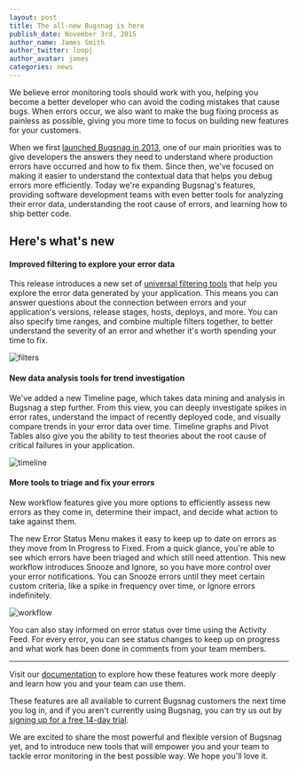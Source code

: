 ```yaml
---
layout: post
title: The all-new Bugsnag is here
publish_date: November 3rd, 2015
author_name: James Smith
author_twitter: loopj
author_avatar: james
categories: news
---
```


We believe error monitoring tools should work with you, helping you become a better developer who can avoid the coding mistakes that cause bugs. When errors occur, we also want to make the bug fixing process as painless as possible, giving you more time to focus on building new features for your customers.

When we first [launched Bugsnag in 2013](https://blog.bugsnag.com/announcing-the-redesigned-bugsnag-dashboard/), one of our main priorities was to give developers the answers they need to understand where production errors have occurred and how to fix them. Since then, we've focused on making it easier to understand the contextual data that helps you debug errors more efficiently. Today we're expanding Bugsnag's features, providing software development teams with even better tools for analyzing their error data, understanding the root cause of errors, and learning how to ship better code.

## Here's what's new

#### Improved filtering to explore your error data

This release introduces a new set of [universal filtering tools](https://docs.bugsnag.com/product/filtering-dashboard/) that help you explore the error data generated by your application. This means you can answer questions about the connection between errors and your application's versions, release stages, hosts, deploys, and more. You can also specify time ranges, and combine multiple filters together, to better understand the severity of an error and whether it's worth spending your time to fix.

![filters](/img/posts/improved-filtering.png)

#### New data analysis tools for trend investigation

We've added a new Timeline page, which takes data mining and analysis in Bugsnag a step further. From this view, you can deeply investigate spikes in error rates, understand the impact of recently deployed code, and visually compare trends in your error data over time. Timeline graphs and Pivot Tables also give you the ability to test theories about the root cause of critical failures in your application.

![timeline](/img/posts/data-analysis-tools.png)

#### More tools to triage and fix your errors

New workflow features give you more options to efficiently assess new errors as they come in, determine their impact, and decide what action to take against them.

The new Error Status Menu makes it easy to keep up to date on errors as they move from In Progress to Fixed. From a quick glance, you're able to see which errors have been triaged and which still need attention. This new workflow introduces Snooze and Ignore, so you have more control over your error notifications. You can Snooze errors until they meet certain custom criteria, like a spike in frequency over time, or Ignore errors indefinitely.

![workflow](/img/posts/workflow-features.png)

You can also stay informed on error status over time using the Activity Feed. For every error, you can see status changes to keep up on progress and what work has been done in comments from your team members.

---

Visit our [documentation](https://docs.bugsnag.com/product/) to explore how these features work more deeply and learn how you and your team can use them.

These features are all available to current Bugsnag customers the next time you log in, and if you aren't currently using Bugsnag, you can try us out by [signing up for a free 14-day trial](https://app.bugsnag.com/user/sign_in).

We are excited to share the most powerful and flexible version of Bugsnag yet, and to introduce new tools that will empower you and your team to tackle error monitoring in the best possible way. We hope you'll love it.

<script class="js-twitter-script" src="https://platform.twitter.com/oct.js" type="text/javascript" async="async"></script>
<noscript>
  <img height="1" width="1" style="display:none;" alt="" src="https://analytics.twitter.com/i/adsct?txn_id=ntpcb&p_id=Twitter&tw_sale_amount=0&tw_order_quantity=0">
  <img height="1" width="1" style="display:none;" alt="" src="https://t.co/i/adsct?txn_id=ntpcb&p_id=Twitter&tw_sale_amount=0&tw_order_quantity=0">
</noscript>

